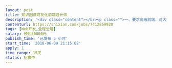 ```yaml
---                
layout: post       
title: 知识图谱可视化前端设计师           
description: '<div class="content"></br><p class="">一、要求高级前端，对大数据可视化有项目经验，工作经验3年以上，踏实肯干</br><br/>二、高级Ui设计师 </br><br/>三、驻场开发，接受加班</br><br/>四、只要技术过硬，价格可谈</br><br/>五、项目 着急，需尽快上岗</br><br/>六、时间周期半个月左右</br><br/>七、驻场地址：石景山石景山路20号</p></br></div>'     
contenturl: https://shixian.com/jobs/7412869920      
tags: [Web开发,全程坐班]            
salary: 预估30000元          
publish_time: '已发布 5 小时'         
start_time: '2018-06-09 21:15:02'           
apply: 1                   
time_range: 15天              
status: 招募中                  
---                 
```

